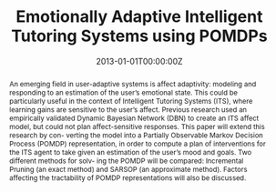 ---
title: "Emotionally Adaptive Intelligent Tutoring Systems using POMDPs"
authors:
- admin
date: "2013-01-01T00:00:00Z"
doi: ""

author_notes:
- ""

# Schedule page publish date (NOT publication's date).
publishDate: "2013-01-01T00:00:00Z"

# Publication type.
# Legend: 0 = Uncategorized; 1 = Conference paper; 2 = Journal article;
# 3 = Preprint / Working Paper; 4 = Report; 5 = Book; 6 = Book section;
# 7 = Thesis; 8 = Patent
publication_types: ["3"]

# Publication name and optional abbreviated publication name.
publication: In *Unpublished manuscript* 
publication_short: In *Unpublished manuscript* 

abstract: "An emerging field in user-adaptive systems is affect adaptivity: modeling and responding to an estimation of the user’s emotional state. This could be particularly useful in the context of Intelligent Tutoring Systems (ITS), where learning gains are sensitive to the user’s affect. Previous research used an empirically validated Dynamic Bayesian Network (DBN) to create an ITS affect model, but could not plan affect-sensitive responses. This paper will extend this research by con- verting the model into a Partially Observable Markov Decision Process (POMDP) representation, in order to compute a plan of interventions for the ITS agent to take given an estimation of the user’s mood and goals. Two different methods for solv- ing the POMDP will be compared: Incremental Pruning (an exact method) and SARSOP (an approximate method). Factors affecting the tractability of POMDP representations will also be discussed."

# Summary. An optional shortened abstract.
summary: "An emerging field in user-adaptive systems is affect adaptivity: modeling and responding to an estimation of the user’s emotional state. Prior work used Dynamic Bayesian Networks to obtain adaptivity, but in this paper we represent the problem as a Partially Observable Markov Decision Process (POMDP) and find solutions that compute a plan of interventions for an Intelligent Tutoring System to take given an estimation of the user’s mood and goals."
tags:
- Intelligent Tutoring Systems
- Human-AI Interaction
- Affective Computing
- Machine Learning
- Reinforcement Learning
featured: false

links:
url_pdf: https://drive.google.com/file/d/1oKVJwaU0hwSeu1oUWQSH9W29eUj-j_gm/view?usp=sharing
url_code: ''
url_dataset: ''
url_poster: ''
url_project: ''
url_slides: ''
url_source: ''
url_video: ''

# Featured image
# To use, add an image named `featured.jpg/png` to your page's folder. 
image:
  caption: ''
  focal_point: Center
  preview_only: false

# Associated Projects (optional).
#   Associate this publication with one or more of your projects.
#   Simply enter your project's folder or file name without extension.
#   E.g. `internal-project` references `content/project/internal-project/index.md`.
#   Otherwise, set `projects: []`.
projects: []

# Slides (optional).
#   Associate this publication with Markdown slides.
#   Simply enter your slide deck's filename without extension.
#   E.g. `slides: "example"` references `content/slides/example/index.md`.
#   Otherwise, set `slides: ""`.
slides: ""
---